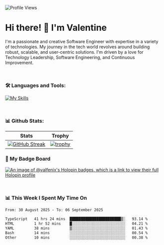 
    
![Profile Views](https://komarev.com/ghpvc/?username=theodogwutech&color=blue)

# Hi there! 👋 I'm Valentine 
I'm a passionate and creative Software Engineer with expertise in a variety of technologies. My journey in the tech world revolves around building robust, scalable, and user-centric solutions. I'm driven by a love for Technology Leadership, Software Engineering, and Continuous Improvement.

<br />



### 🛠 Languages and Tools:

[![My Skills](https://skillicons.dev/icons?i=nodejs,js,nestjs,nextjs,react,vuejs,nuxtjs,express,tailwind,styledcomponents,materialui,mongodb,sequelize,mysql,postgres,pinia,redux,vite,html,css,pug,aws,prisma,bitbucket,bootstrap,emotion,git,gitlab,go,heroku,jest,netlify,nginx,npm,postman,rabbitmq,redis,supabase,svg,github,ts,ubuntu,vercel,vscode,yarn,powershell&perline=15)](https://skillicons.dev)

<br />

### 📊 Github Stats:

| Stats            | Trophy               |
|-----------------------|-------------------|
| [![GitHub Streak](https://streak-stats.demolab.com?user=theodogwutech&theme=great-gatsby&hide_border=true&border_radius=9.9)](https://git.io/streak-stats) | [![trophy](https://github-profile-trophy.vercel.app/?username=theodogwutech&theme=darkhub&column=7)](https://github.com/ryo-ma/github-profile-trophy) |

### 🥇 My Badge Board
[![An image of @valfenix's Holopin badges, which is a link to view their full Holopin profile](https://holopin.me/valfenix)](https://holopin.io/@valfenix)

<br />

### 📊 This Week I Spent My Time On
<!--START_SECTION:waka-->

```txt
From: 30 August 2025 - To: 06 September 2025

TypeScript   41 hrs 24 mins  ███████████████████████▒░   93.14 %
HTML         1 hr 52 mins    █░░░░░░░░░░░░░░░░░░░░░░░░   04.21 %
YAML         38 mins         ▒░░░░░░░░░░░░░░░░░░░░░░░░   01.43 %
Bash         14 mins         ░░░░░░░░░░░░░░░░░░░░░░░░░   00.54 %
Other        10 mins         ░░░░░░░░░░░░░░░░░░░░░░░░░   00.38 %
```

<!--END_SECTION:waka-->




